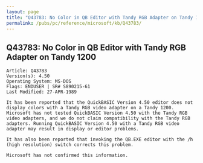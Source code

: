 ```yaml
---
layout: page
title: "Q43783: No Color in QB Editor with Tandy RGB Adapter on Tandy 1200"
permalink: /pubs/pc/reference/microsoft/kb/Q43783/
---
```


## Q43783: No Color in QB Editor with Tandy RGB Adapter on Tandy 1200

	Article: Q43783
	Version(s): 4.50
	Operating System: MS-DOS
	Flags: ENDUSER | SR# S890215-61
	Last Modified: 27-APR-1989
	
	It has been reported that the QuickBASIC Version 4.50 editor does not
	display colors with a Tandy RGB video adapter on a Tandy 1200.
	Microsoft has not tested QuickBASIC Version 4.50 with the Tandy RGB
	video adapters, and we do not claim compatibility with the Tandy RGB
	adapters. Running QuickBASIC Version 4.50 with a Tandy RGB video
	adapter may result in display or editor problems.
	
	It has also been reported that invoking the QB.EXE editor with the /h
	(high resolution) switch corrects this problem.
	
	Microsoft has not confirmed this information.

